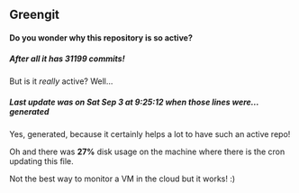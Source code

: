 ## Greengit

#### Do you wonder why this repository is so active?

##### After all it has 31199 commits!

But is it *really* active? Well...

##### Last update was on Sat Sep 3 at 9:25:12 when those lines were... generated

Yes, generated, because it certainly helps a lot to have such an active repo!

Oh and there was **27%** disk usage on the machine
where there is the cron updating this file.

Not the best way to monitor a VM in the cloud but it works! :)
